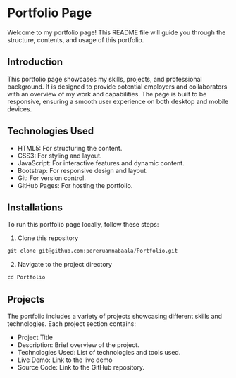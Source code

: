 # Portfolio Page 

Welcome to my portfolio page! This README file will guide you through the structure, contents, and usage of this portfolio.

## Introduction

This portfolio page showcases my skills, projects, and professional background. It is designed to provide potential employers and collaborators with an overview of my work and capabilities. The page is built to be responsive, ensuring a smooth user experience on both desktop and mobile devices.

## Technologies Used

- HTML5: For structuring the content.
- CSS3: For styling and layout.
- JavaScript: For interactive features and dynamic content.
- Bootstrap: For responsive design and layout.
- Git: For version control.
- GitHub Pages: For hosting the portfolio.

## Installations

To run this portfolio page locally, follow these steps:

1. Clone this repository
```python
git clone git@github.com:pereruannabaala/Portfolio.git
```
2. Navigate to the project directory
```python
cd Portfolio
```

## Projects

The portfolio includes a variety of projects showcasing different skills and technologies. Each project section contains:

- Project Title
- Description: Brief overview of the project.
- Technologies Used: List of technologies and tools used.
- Live Demo: Link to the live demo
- Source Code: Link to the GitHub repository.

